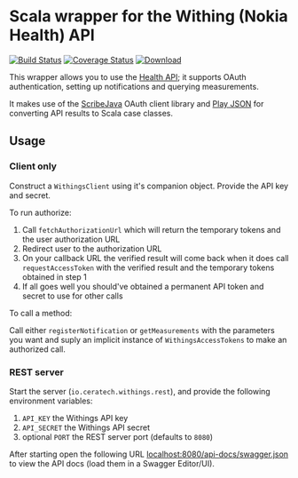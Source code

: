 # Scala wrapper for the Withing (Nokia Health) API

[![Build Status](https://travis-ci.org/Ceratech/withings-scala.svg?branch=master)](https://travis-ci.org/Ceratech/withings-scala)
[![Coverage Status](https://coveralls.io/repos/github/Ceratech/withings-scala/badge.svg?branch=master)](https://coveralls.io/github/Ceratech/withings-scala?branch=master)
[ ![Download](https://api.bintray.com/packages/ceratech/maven/withings-client/images/download.svg) ](https://bintray.com/ceratech/maven/withings-client/_latestVersion)


This wrapper allows you to use the [Health API](https://developer.health.nokia.com/api/doc); it supports OAuth authentication, setting up notifications and querying measurements.

It makes use of the [ScribeJava](https://github.com/scribejava/scribejava) OAuth client library and [Play JSON](https://www.playframework.com/documentation/2.6.x/ScalaJson) for converting API results to Scala case classes.

## Usage

### Client only

Construct a `WithingsClient` using it's companion object. Provide the API key and secret.

To run authorize:

1. Call `fetchAuthorizationUrl` which will return the temporary tokens and the user authorization URL
2. Redirect user to the authorization URL
3. On your callback URL the verified result will come back when it does call `requestAccessToken` with the verified result and the temporary tokens obtained in step 1
4. If all goes well you should've obtained a permanent API token and secret to use for other calls

To call a method:

Call either `registerNotification` or `getMeasurements` with the parameters you want and suply an implicit instance of `WithingsAccessTokens` to make an authorized call.

### REST server

Start the server (`io.ceratech.withings.rest`), and provide the following environment variables:

1. `API_KEY` the Withings API key
2. `API_SECRET` the Withings API secret
4. optional `PORT` the REST server port (defaults to `8080`)

After starting open the following URL [localhost:8080/api-docs/swagger.json](localhost:8080/api-docs/swagger.json) to view the API docs (load them in a Swagger Editor/UI).
